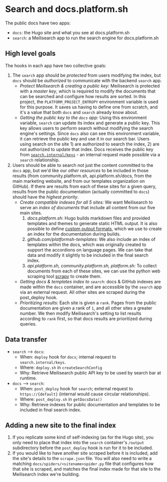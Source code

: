 # Search and docs.platform.sh

The public docs have two apps:

- `docs`: the Hugo site and what you see at docs.platform.sh
- `search`: a Meilisearch app to run the search engine for docs.platform.sh

## High level goals

The hooks in each app have two collective goals:

1. The `search` app should be *protected* from users modifying the index, but `docs` should be *authorized* to communicate with the backend `search` app.
    - *Protect Meilisearch & creating a public key:* Meilisearch is protected with a *master key*, which is required to modify the documents that can be searched and configure how results are sorted. In this project, the `PLATFORM_PROJECT_ENTROPY` environment variable is used for this purpose. It saves us having to define one from scratch, and it's a value that both `docs` and `search` already know about.
    - *Getting the public key to the `docs` app:* Using this environment variable, `search` can update its index and generate a public key. This key allows users to perform search without modifying the search engine's settings. Since `docs` also can see this environment variable, it can retrieve the public key and use it in our search bar. Users using search on the site 1) are authorized to search the index, 2) are not authorized to update that index. Docs receives the public key from [`search.internal/keys`](https://docs.meilisearch.com/references/keys.html#keys) - an internal request made possible via a `search` relationship. 
2. Users should be able to search not just the content committed to the `docs` app, but we'd like our *other resources* to be included in those results (from community.platform.sh, api.platform.sh/docs, from the main marketing website, and from our templates organization on GitHub). If there are results from each of these sites for a given query, results from the public documentation (actually committed to `docs`) should have the *highest priority*. 
    - *Create compatible indexes for all 5 sites:* We want Meilisearch to serve an *index of documents* that include all content from our five main sites.
        1. *docs.platform.sh*: Hugo builds markdown files and provided templates and themes to generate static HTML output. It is also possible to define [custom output formats](https://gohugo.io/templates/output-formats/), which we use to create an index for the documentation during builds.
        2. *github.com/platformsh-templates*: We also include an index of templates within the docs, which was originally created to support the accordions on language pages. We can take that data and modify it slightly to be included in the final search index. 
        3. *api.platform.sh, community.platform.sh, platform.sh:* To collect documents from each of these sites, we can use the python web scraping tool [scrapy](https://scrapy.org/) to create them. 
    - *Getting docs & templates index to `search`:* docs & GitHub indexes are made within the `docs` container, and are accessible by the `search` app via an external request. All other sites are scraped during the post_deploy hook. 
    - *Prioritizing results:* Each site is given a `rank`. Pages from the public documentation are given a rank of `1`, and all other sites a greater number. We then modify Meilisearch's setting to list results according to `rank` first, so that docs results are prioritized during queries. 

## Data transfer

- `search` --> `docs`:
    - When: `deploy` hook for `docs`; internal request to `search.internal/keys`.
    - Where: `deploy.sh` in `createSearchConfig`
    - Why: Retrieve Meilisearch public API key to be used by search bar at runtime. 
- `docs` --> `search`:
    - When: `post_deploy` hook for `search`; external request to `https://{default}` (internal would cause circular relationships).
    - Where: `post_deploy.sh` in `getDocsData()`
    - Why: Retrieve indexes for public documentation and templates to be included in final search index. 

## Adding a new site to the final index

1. If you replicate some kind of self-indexing (as for the Hugo site), you only need to place that index into the `search` container's `/output` subdirectory before the `post_deploy` hook is run for it to be included. 
2. If you would like to have another site scraped before it is included, add the site's details to the `scrape.json` file. You will also need to write a matching `docs/spiders/<sitename>spider.py` file that configures how that site is scraped, and matches the final index made for that site to the Meilisearch index we're building. 

